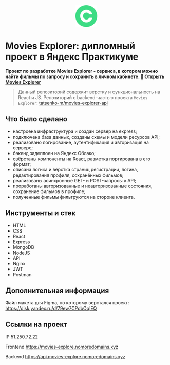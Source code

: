<p align="center">
  <picture>
    <img src="https://raw.githubusercontent.com/tatsenko-m/movies-explorer-frontend/766e0fa4f18e90fffb71c3bb8dc60218225bce2a/src/images/logo.svg" width="68" alt="Movies Explorer logo" />
  </picture>
</p> 

# Movies Explorer: дипломный проект в Яндекс Практикуме

**Проект по разработке Movies Explorer - сервиса, в котором можно найти фильмы по запросу и сохранить в личном кабинете. 🔗 [Открыть Movies Explorer](https://movies-explore.nomoredomains.xyz)**

> Данный репозиторий содержит верстку и функциональность на React и JS. 
Репозиторий с backend-частью проекта `Movies Explorer`: [tatsenko-m/movies-explorer-api](https://github.com/tatsenko-m/movies-explorer-api.git)

## Что было сделано

- настроена инфраструктура и создан сервер на express;
- подключена база данных, созданы схемы и модели ресурсов API;
- реализовано логирование, аутентификация и авторизация на сервере;
- бэкенд задеплоен на Яндекс Облако;
- свёрстаны компоненты на React, разметка портирована в его формат;
- описана логика и вёрстка страниц регистрации, логина, редактирования профиля, сохранённых фильмов;
- реализованы асинхронные GET- и POST-запросы к API;
- проработаны авторизованные и неавторизованные состояния, сохранение фильмов в профиле;
- полученные фильмы фильтруются на стороне клиента.

## Инструменты и стек

- HTML
- CSS
- React
- Express
- MongoDB
- NodeJS
- API
- Nginx
- JWT
- Postman

## Дополнительная информация

Файл макета для Figma, по которому верстался проект: https://disk.yandex.ru/d/79ew7CPdbOqIEQ

## Ссылки на проект

IP 51.250.72.22

Frontend https://movies-explore.nomoredomains.xyz

Backend https://api.movies-explore.nomoredomains.xyz
